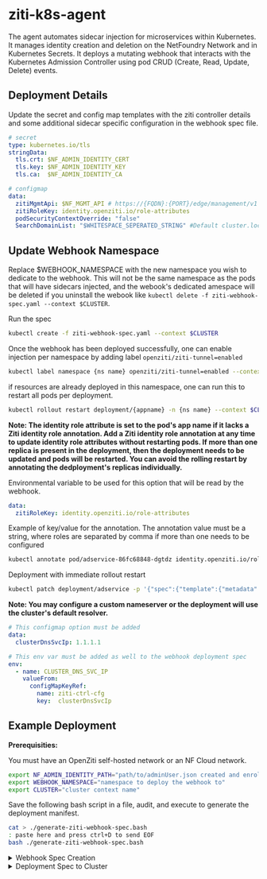 # ziti-k8s-agent

The agent automates sidecar injection for microservices within Kubernetes. It manages identity creation and deletion on the NetFoundry Network and in Kubernetes Secrets. It deploys a mutating webhook that interacts with the Kubernetes Admission Controller using pod CRUD (Create, Read, Update, Delete) events.

## Deployment Details

Update the secret and config map templates with the ziti controller details and some additional sidecar specific configuration in the webhook spec file.

```yaml
# secret
type: kubernetes.io/tls
stringData:
  tls.crt: $NF_ADMIN_IDENTITY_CERT
  tls.key: $NF_ADMIN_IDENTITY_KEY
  tls.ca:  $NF_ADMIN_IDENTITY_CA

# configmap
data:
  zitiMgmtApi: $NF_MGMT_API # https://{FQDN}:{PORT}/edge/management/v1                
  zitiRoleKey: identity.openziti.io/role-attributes
  podSecurityContextOverride: "false"
  SearchDomainList: "$WHITESPACE_SEPERATED_STRING" #Default cluster.local $POD_NAMESPACE.svc
```

## Update Webhook Namespace

Replace $WEBHOOK_NAMESPACE with the new namespace you wish to dedicate to the webhook. This will not be the same namespace as the pods that will have sidecars injected, and the webook's dedicated amespace will be deleted if you uninstall the webook like `kubectl delete -f ziti-webhook-spec.yaml --context $CLUSTER`.

Run the spec

```bash
kubectl create -f ziti-webhook-spec.yaml --context $CLUSTER
```

Once the webhook has been deployed successfully, one can enable injection per namespace by adding label `openziti/ziti-tunnel=enabled`

```bash
kubectl label namespace {ns name} openziti/ziti-tunnel=enabled --context $CLUSTER
```

if resources are already deployed in this namespace, one can run this to restart all pods per deployment.

```bash
kubectl rollout restart deployment/{appname} -n {ns name} --context $CLUSTER 
```

**Note: The identity role attribute is set to the pod's app name if it lacks a Ziti identity role annotation. Add a Ziti identity role annotation at any time to update identity role attributes without restarting pods. If more than one replica is present in the deployment, then the deployment needs to be updated and pods will be restarted. You can avoid the rolling restart by annotating the dedployment's replicas individually.**

Environmental variable to be used for this option that will be read by the webhook.

```yaml
data:
  zitiRoleKey: identity.openziti.io/role-attributes
```

Example of key/value for the annotation. The annotation value must be a string, where roles are separated by comma if more than one needs to be configured

```bash
kubectl annotate pod/adservice-86fc68848-dgtdz identity.openziti.io/role-attributes=sales,us-east --context $CLUSTER
```

Deployment with immediate rollout restart

```bash
kubectl patch deployment/adservice -p '{"spec":{"template":{"metadata":{"annotations":{"identity.openziti.io/role-attributes":"us-east"}}}}}' --context $CLUSTER
```

**Note: You may configure a custom nameserver or the deployment will use the cluster's default resolver.**

```yaml
# This configmap option must be added
data:
  clusterDnsSvcIp: 1.1.1.1

# This env var must be added as well to the webhook deployment spec
env:
  - name: CLUSTER_DNS_SVC_IP
    valueFrom:
      configMapKeyRef:
        name: ziti-ctrl-cfg
        key:  clusterDnsSvcIp
```

## Example Deployment

**Prerequisities:**

You must have an OpenZiti self-hosted network or an NF Cloud network.

```bash
export NF_ADMIN_IDENTITY_PATH="path/to/adminUser.json created and enrolled on NF Network"
export WEBHOOK_NAMESPACE="namespace to deploy the webhook to"
export CLUSTER="cluster context name"
```

Save the following bash script in a file, audit, and execute to generate the deployment manifest.

```bash
cat > ./generate-ziti-webhook-spec.bash
: paste here and press ctrl+D to send EOF
bash ./generate-ziti-webhook-spec.bash
```

<details><summary>Webhook Spec Creation</summary><p>

```bash
#!/usr/bin/env bash

set -o errexit
set -o pipefail
set -o nounset

export CTRL_MGMT_API=$(sed "s/client/management/" <<< `jq -r .ztAPI $NF_ADMIN_IDENTITY_PATH`)
export NF_ADMIN_IDENTITY_CERT_PATH="nf_identity_cert.pem"
export NF_ADMIN_IDENTITY_KEY_PATH="nf_identity_key.pem"
export NF_ADMIN_IDENTITY_CA_PATH="nf_identity_ca.pem"
sed "s/pem://" <<< `jq -r .id.cert $NF_ADMIN_IDENTITY_PATH` > $NF_ADMIN_IDENTITY_CERT_PATH
sed "s/pem://" <<< `jq -r .id.key $NF_ADMIN_IDENTITY_PATH` > $NF_ADMIN_IDENTITY_KEY_PATH
sed "s/pem://" <<< `jq -r .id.ca $NF_ADMIN_IDENTITY_PATH` > $NF_ADMIN_IDENTITY_CA_PATH
export NF_ADMIN_IDENTITY_CERT=$(sed "s/pem://" <<< `jq .id.cert $NF_ADMIN_IDENTITY_PATH`)
export NF_ADMIN_IDENTITY_KEY=$(sed "s/pem://" <<< `jq .id.key $NF_ADMIN_IDENTITY_PATH`)
export NF_ADMIN_IDENTITY_CA=$(sed "s/pem://" <<< `jq .id.ca $NF_ADMIN_IDENTITY_PATH`)

cat <<EOF >ziti-webhook-spec.yaml
---
apiVersion: v1
kind: Namespace
metadata:
  name: $WEBHOOK_NAMESPACE

---
apiVersion: cert-manager.io/v1
kind: Issuer
metadata:
  name: selfsigned-issuer
  namespace: $WEBHOOK_NAMESPACE
spec:
  selfSigned: {}

---
apiVersion: cert-manager.io/v1
kind: Certificate
metadata:
  name: ziti-admission-cert
  namespace: $WEBHOOK_NAMESPACE
spec:
  secretName: ziti-webhook-server-cert
  duration: 2160h # 90d
  renewBefore: 360h # 15d
  subject:
    organizations:
    - netfoundry
  commonName: ziti-admission-service.$WEBHOOK_NAMESPACE.svc
  isCA: false
  privateKey:
    algorithm: RSA
    encoding: PKCS1
    size: 2048
    rotationPolicy: Always
  usages:
    - server auth
    - client auth
  dnsNames:
  - ziti-admission-service.$WEBHOOK_NAMESPACE.svc.cluster.local
  - ziti-admission-service.$WEBHOOK_NAMESPACE.svc
  issuerRef:
    kind: Issuer
    name: selfsigned-issuer

---
apiVersion: v1
kind: Service
metadata:
  name: ziti-admission-service
  namespace: $WEBHOOK_NAMESPACE
spec:
  selector:
    app: ziti-admission-webhook
  ports:
    - name: https
      protocol: TCP
      port: 443
      targetPort: 9443
  type: ClusterIP

---
apiVersion: apps/v1
kind: Deployment
metadata:
  name: ziti-admission-wh-deployment
  namespace: $WEBHOOK_NAMESPACE
spec:
  replicas: 1
  selector:
    matchLabels:
      app: ziti-admission-webhook
  template:
    metadata:
      labels:
        app: ziti-admission-webhook
    spec:
      containers:
      - name: ziti-admission-webhook
        image: docker.io/elblag91/ziti-k8s-agent:latest
        imagePullPolicy: Always
        ports:
        - containerPort: 9443
        args:
          - webhook
        env:
          - name: TLS-CERT
            valueFrom:
              secretKeyRef:
                name: ziti-webhook-server-cert
                key: tls.crt
          - name: TLS-PRIVATE-KEY
            valueFrom:
              secretKeyRef:
                name: ziti-webhook-server-cert
                key: tls.key
          - name: ZITI_CTRL_MGMT_API
            valueFrom:
              configMapKeyRef:
                name: ziti-ctrl-cfg
                key:  zitiMgmtApi
          - name: ZITI_CTRL_ADMIN_CERT
            valueFrom:
              secretKeyRef:
                name: ziti-ctrl-tls
                key:  tls.crt
          - name: ZITI_CTRL_ADMIN_KEY
            valueFrom:
              secretKeyRef:
                name: ziti-ctrl-tls
                key:  tls.key
          - name: ZITI_ROLE_KEY
            valueFrom:
              configMapKeyRef:
                name: ziti-ctrl-cfg
                key:  zitiRoleKey
          - name: POD_SECURITY_CONTEXT_OVERRIDE
            valueFrom:
              configMapKeyRef:
                name: ziti-ctrl-cfg
                key:  podSecurityContextOverride
          - name: SEARCH_DOMAIN_LIST
            valueFrom:
              configMapKeyRef:
                name: ziti-ctrl-cfg
                key:  SearchDomainList

---
apiVersion: admissionregistration.k8s.io/v1
kind: MutatingWebhookConfiguration
metadata:
  name: ziti-tunnel-sidecar
  annotations:
    cert-manager.io/inject-ca-from: $WEBHOOK_NAMESPACE/ziti-admission-cert
webhooks:
  - name: tunnel.ziti.webhook
    admissionReviewVersions: ["v1"]
    namespaceSelector:
      matchLabels:
        openziti/ziti-tunnel: enabled
    rules:
      - operations: ["CREATE","UPDATE","DELETE"]
        apiGroups: [""]
        apiVersions: ["v1","v1beta1"]
        resources: ["pods"]
        scope: "*"
    clientConfig:
      service:
        name: ziti-admission-service
        namespace: $WEBHOOK_NAMESPACE
        port: 443
        path: "/ziti-tunnel"
      caBundle: ""
    sideEffects: None
    timeoutSeconds: 30

---
kind: ClusterRole
apiVersion: rbac.authorization.k8s.io/v1
metadata:
  namespace: $WEBHOOK_NAMESPACE
  name: ziti-agent-wh-roles
rules:
- apiGroups: [""] # "" indicates the core API group
  resources: ["secrets"]
  verbs: ["get", "list", "create", "delete"]
- apiGroups: [""]
  resources: ["services"]
  verbs: ["get"]

---
apiVersion: rbac.authorization.k8s.io/v1
kind: ClusterRoleBinding
metadata:
  name: ziti-agent-wh
roleRef:
  apiGroup: rbac.authorization.k8s.io
  kind: ClusterRole
  name: ziti-agent-wh-roles
subjects:
- kind: ServiceAccount
  name: default
  namespace: $WEBHOOK_NAMESPACE

---
apiVersion: v1
kind: Secret
metadata:
  name: ziti-ctrl-tls
  namespace: $WEBHOOK_NAMESPACE
type: kubernetes.io/tls
stringData:
  tls.crt: $NF_ADMIN_IDENTITY_CERT
  tls.key: $NF_ADMIN_IDENTITY_KEY
  tls.ca:  $NF_ADMIN_IDENTITY_CA

---
apiVersion: v1
kind: ConfigMap
metadata:
  name: ziti-ctrl-cfg
  namespace: $WEBHOOK_NAMESPACE
data:
  zitiMgmtAPI: $CTRL_MGMT_API
  zitiRoleKey: identity.openziti.io/role-attributes
  podSecurityContextOverride: "true"
  SearchDomainList:
EOF
```

</p></details>

<details><summary>Deployment Spec to Cluster</summary><p>

```bash
kubectl create -f ziti-webhook-spec.yaml --context $CLUSTER
```

</p></details>
